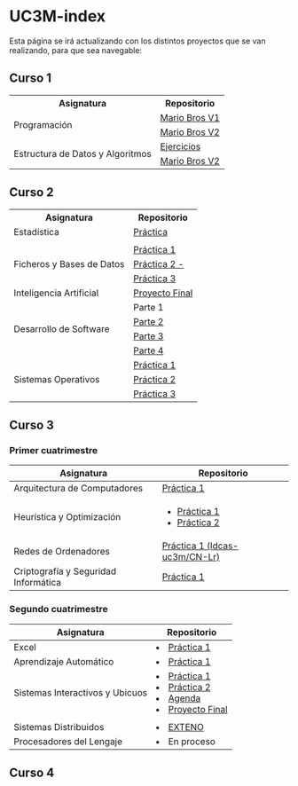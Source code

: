 # UC3M-index

Esta página se irá actualizando con los distintos proyectos que se van realizando, para que sea navegable:

## Curso 1

<html>
 <medium>
 <table>
  <tr><th>Asignatura</th><th>Repositorio</th></tr>
  
  <tr><td rowspan="2">Programación</td>
      <td> <a href="https://github.com/100472175/MARIOBROS"> Mario Bros V1</td>
  </tr>
  <tr><td><a href="https://github.com/100472175/PyxelMarioBros"> Mario Bros V2</td>
  </tr>
  <tr><td rowspan="2">Estructura de Datos y Algoritmos</td>
      <td><a href="https://github.com/100472175/EDA"> Ejercicios </a></td>
    </tr>
    <tr><td><a href="https://github.com/100472175/FINAL_EDA"> Mario Bros V2</td>
    </tr>
  </table>
  </medium>
</html>

## Curso 2

<html>
<table>
<tr><th>Asignatura</th><th>Repositorio</th></tr>
 <tr><td> Estadística</td> <td><a href="https://github.com/100472175/Statistics">Práctica</a></tr>
 <tr><td><td></tr>

<td rowspan="3">Ficheros y Bases de Datos</td>
        <td><a href="">Práctica 1</a></td>
    </tr>
    <tr>
        <td><a href="">Práctica 2 - </a></td>
    </tr>
    <tr>
        <td><a href="">Práctica 3</a></td>
    </tr>

<tr>
<td> Inteligencia Artificial</td>
<td><a href="https://github.com/100472175/IA_final_project">Proyecto Final</a></td>
</tr>

<tr>
<td rowspan="4">Desarrollo de Software</td>
<td>Parte 1</td>
</tr>
<tr>
<td><a href="https://github.com/100472175/G89.2023.T20.EG2">Parte 2</a></td>
</tr>
<tr>
<td><a href="https://github.com/100472175/G89.2023.T20.EG3">Parte 3</a></td>
</tr>
<tr>
<td><a href="https://github.com/100472175/G89.2023.T20.EG4">Parte 4</a></td>
</tr>

<tr>
<td rowspan="3">Sistemas Operativos</td>
<td><a href="https://github.com/100472175/OperatingSystemsLab1">Práctica 1</a></td>
</tr>
<tr>
<td><a href="https://github.com/100472175/OperatingSystemsLab2">Práctica 2</a></td>
</tr>
<tr>
<td><a href="https://github.com/100472175/OperatingSystemsLab3">Práctica 3</a></td>
</tr>

</table>
</html>

## Curso 3

### Primer cuatrimestre

| Asignatura                           | Repositorio                                                                                                             |
| ------------------------------------ | ----------------------------------------------------------------------------------------------------------------------- |
| Arquitectura de Computadores         | [Práctica 1](https://github.com/100472175/AC_Lab1)                                                                      |
| Heurística y Optimización            | <ul><li> [Práctica 1](https://github.com/100472175/HEU-LAB01) <li> [Práctica 2](https://github.com/100472175/HEU-LAB02) |
| Redes de Ordenadores                 | [Práctica 1 (ldcas-uc3m/CN-Lr)](https://github.com/ldcas-uc3m/CN-Lr)                                                    |
| Criptografía y Seguridad Informática | [Práctica 1](https://github.com/100472175/criptografia-lab)                                                             |

### Segundo cuatrimestre

| Asignatura                      | Repositorio                                                                                                                                                                                                                      |
| ------------------------------- | -------------------------------------------------------------------------------------------------------------------------------------------------------------------------------------------------------------------------------- |
| Excel                           | <li>[Práctica 1]()                                                                                                                                                                                                               |
| Aprendizaje Automático          | <li> [Práctica 1](https://github.com/100472175/ML-82-17)                                                                                                                                                                         |
| Sistemas Interactivos y Ubicuos | <li>[Práctica 1](https://github.com/100472175/SIU-lab) <li> [Práctica 2](https://github.com/100472175/SIU-Lab2) <li> [Agenda](https://github.com/100472175/Agenda) <li> [Proyecto Final](https://github.com/100472175/SIU_final) |
|                                 |
| Sistemas Distribuidos           | <li>[EXTENO](https://github.com/acaldero/uc3m_sd)                                                                                                                                                                                |
| Procesadores del Lengaje        | <li> En proceso                                                                                                                                                                                                                  |

## Curso 4
